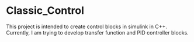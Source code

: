 # Classic_Control
This project is intended to create control blocks in simulink in C++. Currently, I am trying to develop transfer function and PID controller blocks.
